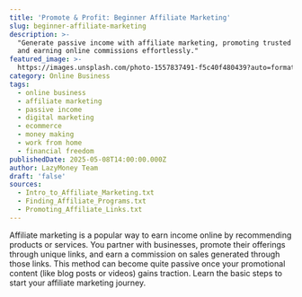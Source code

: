 ```yaml
---
title: 'Promote & Profit: Beginner Affiliate Marketing'
slug: beginner-affiliate-marketing
description: >-
  "Generate passive income with affiliate marketing, promoting trusted products
  and earning online commissions effortlessly."
featured_image: >-
  https://images.unsplash.com/photo-1557837491-f5c40f480439?auto=format&fit=crop&w=802&q=80
category: Online Business
tags:
  - online business
  - affiliate marketing
  - passive income
  - digital marketing
  - ecommerce
  - money making
  - work from home
  - financial freedom
publishedDate: 2025-05-08T14:00:00.000Z
author: LazyMoney Team
draft: 'false'
sources:
  - Intro_to_Affiliate_Marketing.txt
  - Finding_Affiliate_Programs.txt
  - Promoting_Affiliate_Links.txt
---
```


Affiliate marketing is a popular way to earn income online by recommending products or services. You partner with businesses, promote their offerings through unique links, and earn a commission on sales generated through those links. This method can become quite passive once your promotional content (like blog posts or videos) gains traction. Learn the basic steps to start your affiliate marketing journey.
